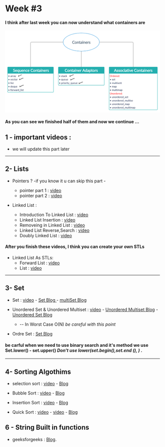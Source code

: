 # Week #3
 
 #### I think after last week you can now understand what containers are 

   
   ![Image](Images/Week3.png)

#### As you can see we finished half of them and now we continue ...
## 1 - important videos :

*  we will update this part later
  
---
## 2- Lists  
*  Pointers ?  -if you know it u can skip this part - 
   *   pointer part 1 : [video](https://youtu.be/f7I4cnJ5KJo)
   *   pointer part 2 : [video](https://youtu.be/ibSjFL607QA)
 
*  Linked List : 
   *  Introduction To Linked List : [video](https://youtu.be/t7WnaypBoNw)
   *  Linked List Insertion : [video](https://youtu.be/t7iviFyL3K4)
   *  Removeing in Linked List : [video](https://youtu.be/_v8lL7zMlFc)
   *  Linked List Reverse,Search : [video](https://youtu.be/8kvQ-O10h4k)
   *  Doubly Linked List : [video](https://youtu.be/9xtRgr2V2mY)
#### After you finish these videos, I think you can create your own STLs    
*  Linked List As STLs:
   *  Forward List : [video](https://youtu.be/hp7BCTdEDFs)
   *  List : [video](https://youtu.be/U2oXdm4PfeQ)

---

## 3- Set

* Set : [video](https://youtu.be/Yg7dpbXhhlY) - [Set Blog ](https://www.geeksforgeeks.org/set-in-cpp-stl/) - [multiSet Blog](https://www.geeksforgeeks.org/multiset-in-cpp-stl/)
 
* Unordered Set & Unordered Multiset : [video](https://youtu.be/m9t4ORIMCro) - [Unordered Multiset Blog](https://www.geeksforgeeks.org/set-in-cpp-stl/) -  [Unordered Set Blog](https://www.geeksforgeeks.org/unordered_set-in-cpp-stl/) 
    * -- In Worst Case O(N) *be careful with this point*

* Ordre Set : [Set Blog](https://www.geeksforgeeks.org/ordered-set-gnu-c-pbds/)

#### be carful when we need to use binary search and it's method we use Set.lower() - set.upper() *Don't use lower(set.begin(),set.end (), )* .     

---

## 4- Sorting Algothims

* selection sort : [video](https://youtu.be/EnodMqJuQEo) - [Blog](https://www.geeksforgeeks.org/selection-sort/) 

* Bubble Sort  : [video](https://youtu.be/pIEGHDZHOCk) - [Blog](https://www.geeksforgeeks.org/bubble-sort/) 

* Insertion Sort : [video](https://youtu.be/JecAk1FAOck) - [Blog](https://www.geeksforgeeks.org/insertion-sort/)

* Quick Sort : [video](https://youtu.be/lOB2TIwBiX8) - [video](https://youtu.be/EdVKzzlInFI) - [Blog](https://www.geeksforgeeks.org/quick-sort/)


## 6 - String Built in functions

* geeksforgeeks : [Blog](https://www.geeksforgeeks.org/stdstring-class-in-c/).

